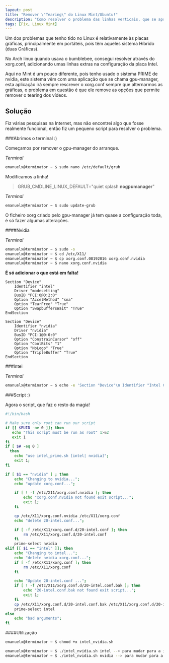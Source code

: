 ```yaml
---
layout: post
title: "Remover \"Tearing\" do Linux Mint/Ubuntu!"
description: "Como resolver o problema das linhas verticais, que se apresentam nos vídeos quando se usa gráficas intel."
tags: [Fix, Linux Mint]
---
```


Um dos problemas que tenho tido no Linux é relativamente às placas gráficas, principalmente em portáteis, pois têm aqueles sistema Híbrido (duas Gráficas).

No Arch linux quando usava o bumblebee, consegui resolver através do xorg.conf, adicionando umas linhas extras na configuração da placa Intel.

Aqui no Mint é um pouco diferente, pois tenho usado o sistema PRIME de nvidia, este sistema vêm com uma aplicação que se chama gpu-manager, esta aplicação irá sempre rescrever o xorg.conf sempre que alternarmos as gráficas, o problema em questão é que ele remove as opções que permite remover o tearing dos vídeos.

<div class="divider"></div>

## Solução

Fiz várias pesquisas na Internet, mas não encontrei algo que fosse realmente funcional, então fiz um pequeno script para resolver o problema.

###Abrimos o terminal :)

Começamos por remover o gpu-manager do arranque.

<i class="fa fa-terminal" aria-hidden="true">Terminal</i>

~~~ bash
emanuelx@terminator ~ $ sudo nano /etc/default/grub
~~~

Modificamos a linha!

>GRUB_CMDLINE_LINUX_DEFAULT="quiet splash **nogpumanager**"

<i class="fa fa-terminal" aria-hidden="true">Terminal</i>

~~~ bash
emanuelx@terminator ~ $ sudo update-grub
~~~

O ficheiro xorg criado pelo gpu-manager já tem quase a configuração toda, é só fazer algumas alterações.

####Nvidia

<i class="fa fa-terminal" aria-hidden="true">Terminal</i>

~~~bash
emanuelx@terminator ~ $ sudo -s
emanuelx@terminator ~ $ cd /etc/X11/
emanuelx@terminator ~ $ cp xorg.conf.08192016 xorg.conf.nvidia
emanuelx@terminator ~ $ nano xorg.conf.nvidia
~~~

**É só adicionar o que está em falta!**

~~~
Section "Device"
    Identifier "intel"
    Driver "modesetting"
    BusID "PCI:0@0:2:0"
    Option "AccelMethod" "sna"
    Option "TearFree" "True"
    Option "SwapbuffersWait" "True"
EndSection

Section "Device"
    Identifier "nvidia"
    Driver "nvidia"
    BusID "PCI:1@0:0:0"
    Option "ConstrainCursor" "off"
    Option "CoolBits" "1"
    Option "NoLogo" "True"
    Option "TripleBuffer" "True"
EndSection
~~~

###Intel

<i class="fa fa-terminal" aria-hidden="true">Terminal</i>

~~~ bash
emanuelx@terminator ~ $ echo -e 'Section "Device"\n Identifier "Intel Graphics"\n Driver "Intel"\n Option "AccelMethod" "sna"\n Option "TearFree" "true"\nEndSection' | sudo tee /etc/X11/xorg.conf.d/20-intel.conf.bak
~~~

###Script :)

Agora o script, que faz o resto da magia!


~~~bash
#!/bin/bash

# Make sure only root can run our script
if [[ $EUID -ne 0 ]]; then
   echo "This script must be run as root" 1>&2
   exit 1
fi
if [ $# -eq 0 ]
  then
  	echo "use intel_prime.sh [intel| nvidia]";
    exit 1;
fi

if [ $1 == "nvidia" ] ; then
	echo "Changing to nvidia...";
	echo "update xorg.conf...";

	if [ ! -f /etc/X11/xorg.conf.nvidia ]; then
    	echo "xorg.conf.nvidia not found exit script...";
    	exit 1;
	fi

	cp /etc/X11/xorg.conf.nvidia /etc/X11/xorg.conf
	echo "delete 20-intel.conf...";

	if [ -f /etc/X11/xorg.conf.d/20-intel.conf ]; then
    	rm /etc/X11/xorg.conf.d/20-intel.conf
	fi
	prime-select nvidia
elif [[ $1 == "intel" ]]; then
	echo "Changing to intel...";
	echo "delete nvidia xorg.conf...";
	if [ -f /etc/X11/xorg.conf ]; then
    	rm /etc/X11/xorg.conf
	fi

	echo "Update 20-intel.conf ...";
	if [ ! -f /etc/X11/xorg.conf.d/20-intel.conf.bak ]; then
    	echo "20-intel.conf.bak not found exit script...";
    	exit 1;
	fi
    cp /etc/X11/xorg.conf.d/20-intel.conf.bak /etc/X11/xorg.conf.d/20-intel.conf
    prime-select intel
else
	echo "bad arguments";
fi
~~~

<div class="divider"></div>

####Utilização

~~~bash
emanuelx@terminator ~ $ chmod +x intel_nvidia.sh

emanuelx@terminator ~ $ ./intel_nvidia.sh intel --> para mudar para a intel
emanuelx@terminator ~ $ ./intel_nvidia.sh nvidia --> para mudar para a nvidia
~~~